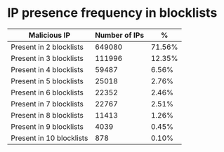 # IP presence frequency in blocklists
| Malicious IP | Number of IPs | % |
|----|----|----|
| Present in 2 blocklists | 649080 | 71.56% |
| Present in 3 blocklists | 111996 | 12.35% |
| Present in 4 blocklists | 59487 | 6.56% |
| Present in 5 blocklists | 25018 | 2.76% |
| Present in 6 blocklists | 22352 | 2.46% |
| Present in 7 blocklists | 22767 | 2.51% |
| Present in 8 blocklists | 11413 | 1.26% |
| Present in 9 blocklists | 4039 | 0.45% |
| Present in 10 blocklists | 878 | 0.10% |
